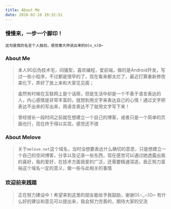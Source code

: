 ```yaml
---
title: About Me
date: 2016-02-16 19:32:51
---
```


### 慢慢来，一步一个脚印！
    这句是我的名言个人独创，感觉像大师说出来的O(∩_∩)O~
    
### About Me
> 本人90后伪技术宅，闷骚型，喜欢编程，爱前端，做的是Android开发，写过一些小程序，不过都是很早的了，现在看来都太烂了，最近打算重新修改美化下，弄好了放上来和大家见见面；

> 虽然有时候在互联网上是个话痨，但是生活中却是一个不善于语言表达的人，内心感情是非常丰富的，就想到用文字来表达自己的心情！通过文字把表达不出来的写出来，用语言表达不了就用文字写下来！

> 曾经很长一段时间之前就在想建立一个自己的博客，或者只是一个简单的页面也行，现在终于得以实现，感觉还不错
    
### About Melove
> 关于`melove.net`这个域名，当时没想要表达什么确切的意思，只是想建立一个自己的空间博客，分享以及记录一些东西，现在感觉可以通过她透露出我的喜好，我的爱好，在技术方面我爱的广泛，还需要精通深造，我正努力富裕这个域名一定的意义，做一些与此相关的事情
    
### 欢迎前来践踏
> 正在努力建设中！希望来到这里的朋友能给予我鼓励，谢谢O(∩_∩)O~
> 有什么好的建议和意见可以提出来，我会努力完善的，期待大家的交流